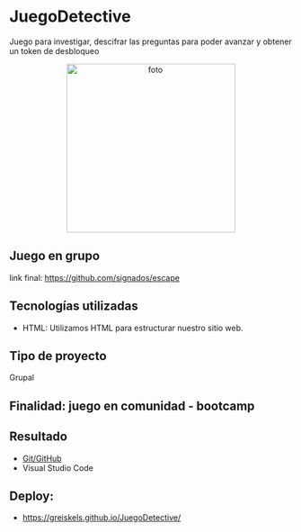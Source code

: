 # JuegoDetective

Juego para investigar, descifrar las preguntas para poder avanzar y obtener un token de desbloqueo

<div>
<p style = 'text-align:center;'>
<img src="https://cdn.glitch.global/e161980a-45ab-44ce-bc00-987e99c595c5/juego.png?v=1704376769739" alt="foto" width="300px">
</p>
</div>

## Juego en grupo
link final: https://github.com/signados/escape

## Tecnologías utilizadas

* HTML: Utilizamos HTML para estructurar nuestro sitio web.

## Tipo de proyecto
Grupal

## Finalidad: juego en comunidad - bootcamp

## Resultado

* [Git/GitHub]()
* Visual Studio Code

## Deploy: 
* https://greiskels.github.io/JuegoDetective/
